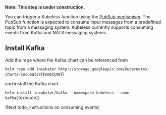 **Note: This step is under construction.**

You can trigger a Kubeless function using the [PubSub mechanism](https://kubeless.io/docs/pubsub-functions/). The PubSub function is expected to consume input messages from a predefined topic from a messaging system. Kubeless currently supports consuming events from Kafka and NATS messaging systems.

## Install Kafka ##

Add the repo where the Kafka chart can be referenced from

`helm repo add incubator http://storage.googleapis.com/kubernetes-charts-incubator`{{execute}}

and install the Kafka chart.

`helm install incubator/kafka --namespace kubeless --name kafka`{{execute}}

(Next todo, instructions on consuming events)
